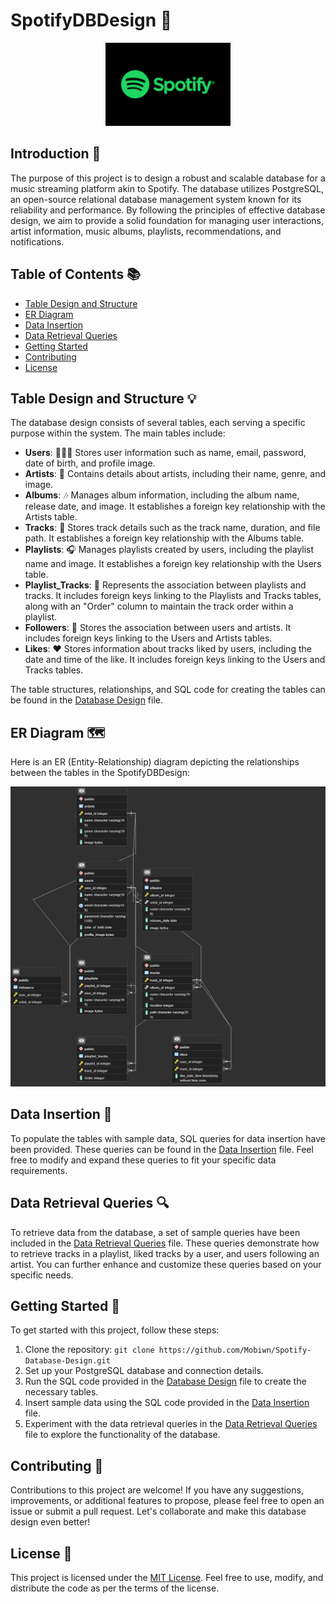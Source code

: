 # SpotifyDBDesign 🎵

<p align="center">
  <img src="Spotify-Logo.png" alt="SpotifyDBDesign" width="200">
</p>

## Introduction 📖

The purpose of this project is to design a robust and scalable database for a music streaming platform akin to Spotify. The database utilizes PostgreSQL, an open-source relational database management system known for its reliability and performance. By following the principles of effective database design, we aim to provide a solid foundation for managing user interactions, artist information, music albums, playlists, recommendations, and notifications.

## Table of Contents 📚

- [Table Design and Structure](#table-design-and-structure)
- [ER Diagram](#er-diagram)
- [Data Insertion](#data-insertion)
- [Data Retrieval Queries](#data-retrieval-queries)
- [Getting Started](#getting-started)
- [Contributing](#contributing)
- [License](#license)

## Table Design and Structure 💡

The database design consists of several tables, each serving a specific purpose within the system. The main tables include:

- **Users**: 🧑‍🤝‍🧑 Stores user information such as name, email, password, date of birth, and profile image.
- **Artists**: 🎤 Contains details about artists, including their name, genre, and image.
- **Albums**: 🎶 Manages album information, including the album name, release date, and image. It establishes a foreign key relationship with the Artists table.
- **Tracks**: 🎵 Stores track details such as the track name, duration, and file path. It establishes a foreign key relationship with the Albums table.
- **Playlists**: 🎧 Manages playlists created by users, including the playlist name and image. It establishes a foreign key relationship with the Users table.
- **Playlist_Tracks**: 🔀 Represents the association between playlists and tracks. It includes foreign keys linking to the Playlists and Tracks tables, along with an "Order" column to maintain the track order within a playlist.
- **Followers**: 👥 Stores the association between users and artists. It includes foreign keys linking to the Users and Artists tables.
- **Likes**: ❤️ Stores information about tracks liked by users, including the date and time of the like. It includes foreign keys linking to the Users and Tracks tables.

The table structures, relationships, and SQL code for creating the tables can be found in the [Database Design](https://github.com/Mobiwn/Spotify-Database-Design/tree/main/Source%20Code) file.

## ER Diagram 🗺️

Here is an ER (Entity-Relationship) diagram depicting the relationships between the tables in the SpotifyDBDesign:

<p align="center">
  <img src="Spotify%20ERD%20(PostgreSQL).png" alt="ER Diagram" width="600">
</p>

## Data Insertion 💾

To populate the tables with sample data, SQL queries for data insertion have been provided. These queries can be found in the [Data Insertion](https://github.com/Mobiwn/Spotify-Database-Design/tree/main/Source%20Code/Spotify%20Data%20Insertion%20Queries) file. Feel free to modify and expand these queries to fit your specific data requirements.

## Data Retrieval Queries 🔍

To retrieve data from the database, a set of sample queries have been included in the [Data Retrieval Queries](https://github.com/Mobiwn/Spotify-Database-Design/tree/main/Source%20Code/Data%20Retrieval%20Queries) file. These queries demonstrate how to retrieve tracks in a playlist, liked tracks by a user, and users following an artist. You can further enhance and customize these queries based on your specific needs.

## Getting Started 🚀

To get started with this project, follow these steps:

1. Clone the repository: `git clone https://github.com/Mobiwn/Spotify-Database-Design.git`
2. Set up your PostgreSQL database and connection details.
3. Run the SQL code provided in the [Database Design](database-design.sql) file to create the necessary tables.
4. Insert sample data using the SQL code provided in the [Data Insertion](data-insertion.sql) file.
5. Experiment with the data retrieval queries in the [Data Retrieval Queries](data-retrieval-queries.sql) file to explore the functionality of the database.

## Contributing 🤝

Contributions to this project are welcome! If you have any suggestions, improvements, or additional features to propose, please feel free to open an issue or submit a pull request. Let's collaborate and make this database design even better!

## License 📄

This project is licensed under the [MIT License](LICENSE). Feel free to use, modify, and distribute the code as per the terms of the license.
